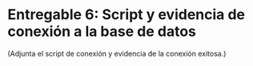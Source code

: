 # Entregable 6: Script y evidencia de conexión a la base de datos

(Adjunta el script de conexión y evidencia de la conexión exitosa.)
